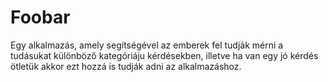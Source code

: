 # Foobar
Egy alkalmazás, amely segítségével az emberek fel tudják mérni a tudásukat különböző kategóriáju kérdésekben, illetve ha van egy jó kérdés ötletük akkor ezt hozzá is tudják adni az alkalmazáshoz.
